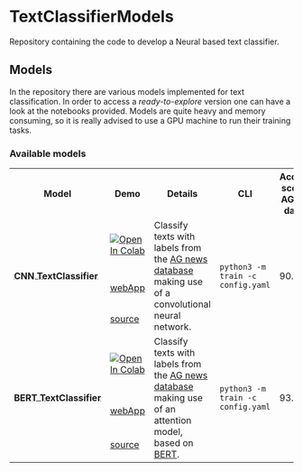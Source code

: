 # TextClassifierModels
Repository containing the code to develop a Neural based text classifier.

## Models

In the repository there are various models implemented for text classification.
In order to access a _ready-to-explore_ version one can have a look at the notebooks provided.
Models are quite heavy and memory consuming, so it is really advised to use a GPU machine to run their training tasks.

### Available models


<table style="max-width:100%;table-layout:auto;">
  <tr style="text-align:center;">
    <th>Model</th>
    <th>Demo</th>
    <th>Details</th>
    <th>CLI</th>
    <th>Accuracy score on AG news dataset</th>
  </tr>
      <!-- -->
      <!-- ** CNN TextClassifier -->
      <tr>
      <!-- Model -->
        <td rowspan="3"><b><a style="white-space:nowrap; display:inline-block;" href="https://github.com/oscar-defelice/TextClassifierModels/tree/main/CNN"><div style='vertical-align:middle; display:inline;'>CNN TextClassifier</div></a></b></td>
          <!-- Colab badge -->
          <td><a href="https://colab.research.google.com/drive/1nh9QvDu3YgceQ2PH5DZz3pnYbGljtpIF?usp=sharing">
          <img src="https://colab.research.google.com/assets/colab-badge.svg" alt="Open In Colab"/></a></td>
        <!-- Description  -->
        <td rowspan="3">Classify texts with labels from the <a href="http://groups.di.unipi.it/~gulli/AG_corpus_of_news_articles.html">AG news database</a> making use of a convolutional neural network.</td>
        <!-- Command Line key -->
        <td rowspan="3"><code>python3 -m train -c config.yaml</code></td>
        <td rowspan="3"> 90.71 </td>
      </tr>
      <tr>
        <!-- ** WebApp Link -->
        <td><a href="https://oscar-defelice.github.io/txt-clf-api.github.io/">webApp</a></td>
        <tr>
          <!-- ** Link to source code -->
          <td><a href="https://github.com/oscar-defelice/TextClassifierModels/tree/main/CNN">source</a></td>
          <!-- ** BERT TextClassifier -->
          <tr>
          <!-- Model -->
            <td rowspan="3"><b><a style="white-space:nowrap; display:inline-block;" href="https://github.com/oscar-defelice/TextClassifierModels/tree/main/BERT"><div style='vertical-align:middle; display:inline;'>BERT TextClassifier</div></a></b></td>
              <!-- Colab badge -->
              <td><a href="https://colab.research.google.com/drive/1VSYpdUQ-v9SdBmOLeet8fPv3mkYRhGYf?usp=sharing">
              <img src="https://colab.research.google.com/assets/colab-badge.svg" alt="Open In Colab"/></a></td>
            <!-- Description  -->
            <td rowspan="3">Classify texts with labels from the <a href="http://groups.di.unipi.it/~gulli/AG_corpus_of_news_articles.html">AG news database</a> making use of an attention model, based on <a href="https://en.wikipedia.org/wiki/BERT_(language_model)">BERT</a>.</td>
            <!-- Command Line key -->
            <td rowspan="3"><code>python3 -m train -c config.yaml</code></td>
            <td rowspan="3"> 93.95 </td>
          </tr>
          <tr>
            <!-- ** WebApp Link -->
            <td><a href="https://oscar-defelice.github.io/txt-clf-api.github.io/">webApp</a></td>
            <tr>
              <!-- ** Link to source code -->
              <td><a href="https://github.com/oscar-defelice/TextClassifierModels/tree/main/BERT">source</a></td>
</table>
